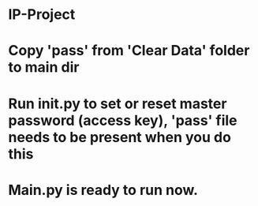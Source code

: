 # IP-Project
# Copy 'pass' from 'Clear Data' folder to main dir
# Run init.py to set or reset master password (access key), 'pass' file needs to be present when you do this
# Main.py is ready to run now.
